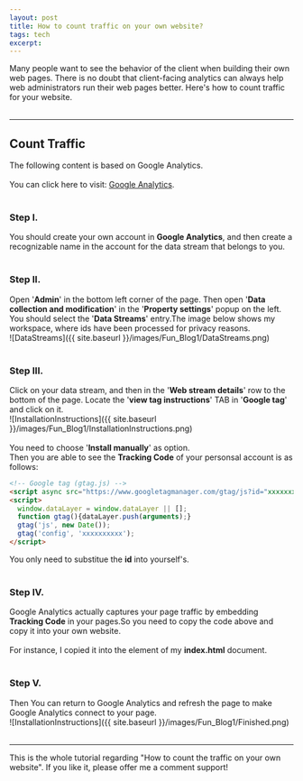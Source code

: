```yaml
---
layout: post
title: How to count traffic on your own website?
tags: tech
excerpt:
---
```


Many people want to see the behavior of the client when building their own web pages. There is no doubt that client-facing analytics can always help web administrators run their web pages better. Here's how to count traffic for your website.<br/>
<br/>

---

## Count Traffic
The following content is based on Google Analytics.<br/>
<br/>
You can click here to visit: [Google Analytics](https://analytics.google.com/analytics/web).<br/>
<br/>
### Step I.
You should create your own account in **Google Analytics**, and then create a recognizable name in the account for the data stream that belongs to you.<br/>
<br/>
### Step II.
Open '**Admin**' in the bottom left corner of the page. Then open '**Data collection and modification**' in the '**Property settings**' popup on the left. You should select the '**Data Streams**' entry.The image below shows my workspace, where ids have been processed for privacy reasons.<br/>
![DataStreams]({{ site.baseurl }}/images/Fun_Blog1/DataStreams.png)<br/>
<br/>
### Step III.
Click on your data stream, and then in the '**Web stream details**' row to the bottom of the page. Locate the '**view tag instructions**' TAB in '**Google tag**' and click on it.<br/>
![InstallationInstructions]({{ site.baseurl }}/images/Fun_Blog1/InstallationInstructions.png)<br/>
<br/>
You need to choose '**Install manually**' as option.<br/>
Then you are able to see the **Tracking Code** of your personsal account is as follows:<br/>
```html
<!-- Google tag (gtag.js) -->
<script async src="https://www.googletagmanager.com/gtag/js?id="xxxxxxxxxx"></script>
<script>
  window.dataLayer = window.dataLayer || [];
  function gtag(){dataLayer.push(arguments);}
  gtag('js', new Date());
  gtag('config', 'xxxxxxxxxx');
</script>
```
You only need to substitue the **id** into yourself's.<br/>
<br/>
### Step IV.
Google Analytics actually captures your page traffic by embedding **Tracking Code** in your pages.So you need to copy the code above and copy it into your own website.<br/>
<br/>
For instance, I copied it into the **<head>** element of my **index.html** document.<br/>
<br/>
### Step V.
Then You can return to Google Analytics and refresh the page to make Google Analytics connect to your page.<br/>
![InstallationInstructions]({{ site.baseurl }}/images/Fun_Blog1/Finished.png)<br/>
<br/>

---

This is the whole tutorial regarding "How to count the traffic on your own website". If you like it, please offer me a comment support!<br/>
<br/>

<!-- return to the top -->
<head>
    <title>Back to Top</title>
    <link rel="stylesheet" href="https://cdnjs.cloudflare.com/ajax/libs/font-awesome/6.0.0-beta3/css/all.min.css">
    <style>
      #backToTop {
    display: none;
    position: fixed;
    bottom: 20px;
    right: 20px;
    background-color: rgba(249, 249, 249, 0.5);
    border: 1px solid #ccc;
    border-radius: 5px;
    padding: 15px; 
    font-size: 18px; 
    cursor: pointer;
  }
      .fas {
    font-size: 24px;
  }
    </style>
    <script src="_layout/scripts.js"></script>
  </head>	
  
  <body>
<button onclick="topFunction()" id="backToTop"><i class="fas fa-arrow-up"></i></button>
<script src="_layout/scripts.js"></script>
  </body>
